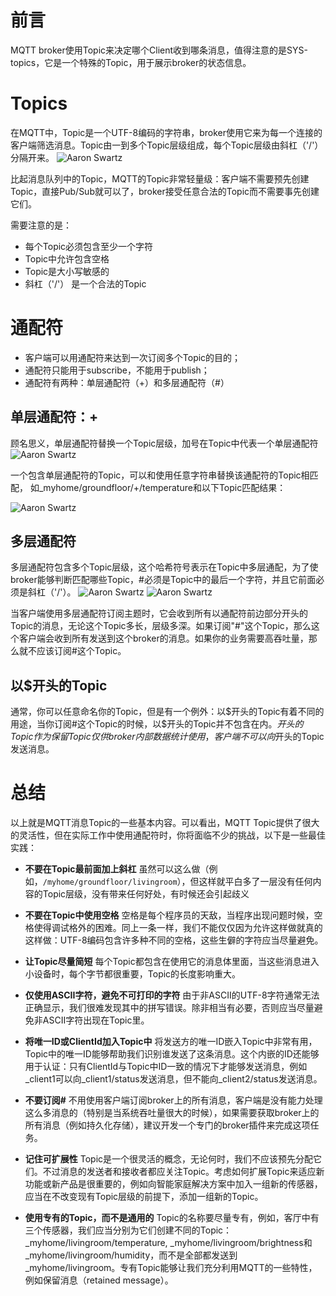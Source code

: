 # 前言
MQTT broker使用Topic来决定哪个Client收到哪条消息，值得注意的是SYS-topics，它是一个特殊的Topic，用于展示broker的状态信息。

# Topics
在MQTT中，Topic是一个UTF-8编码的字符串，broker使用它来为每一个连接的客户端筛选消息。Topic由一到多个Topic层级组成，每个Topic层级由斜杠（'/'）分隔开来。
![Aaron Swartz](https://www.hivemq.com/img/blog/topic_basics.png)

比起消息队列中的Topic，MQTT的Topic非常轻量级：客户端不需要预先创建Topic，直接Pub/Sub就可以了，broker接受任意合法的Topic而不需要事先创建它们。

需要注意的是：
* 每个Topic必须包含至少一个字符
* Topic中允许包含空格
* Topic是大小写敏感的
* 斜杠（'/'） 是一个合法的Topic

# 通配符
* 客户端可以用通配符来达到一次订阅多个Topic的目的；
* 通配符只能用于subscribe，不能用于publish；
* 通配符有两种：单层通配符（+）和多层通配符（#）

## 单层通配符：+
顾名思义，单层通配符替换一个Topic层级，加号在Topic中代表一个单层通配符
![Aaron Swartz](https://www.hivemq.com/img/blog/topic_wildcard_plus.png)

一个包含单层通配符的Topic，可以和使用任意字符串替换该通配符的Topic相匹配，
如_myhome/groundfloor/+/temperature和以下Topic匹配结果：

![Aaron Swartz](https://www.hivemq.com/img/blog/topic_wildcard_plus_example.png)


## 多层通配符
多层通配符包含多个Topic层级，这个哈希符号表示在Topic中多层通配，为了使broker能够判断匹配哪些Topic，#必须是Topic中的最后一个字符，并且它前面必须是斜杠（'/'）。
![Aaron Swartz](https://www.hivemq.com/img/blog/topic_wildcard_hash.png)
![Aaron Swartz](https://www.hivemq.com/img/blog/topic_wildcard_hash_example.png)

当客户端使用多层通配符订阅主题时，它会收到所有以通配符前边部分开头的Topic的消息，无论这个Topic多长，层级多深。如果订阅"#"这个Topic，那么这个客户端会收到所有发送到这个broker的消息。如果你的业务需要高吞吐量，那么就不应该订阅#这个Topic。

## 以$开头的Topic
通常，你可以任意命名你的Topic，但是有一个例外：以$开头的Topic有着不同的用途，当你订阅#这个Topic的时候，以$开头的Topic并不包含在内。$开头的Topic作为保留Topic仅供broker内部数据统计使用，客户端不可以向$开头的Topic发送消息。

# 总结
以上就是MQTT消息Topic的一些基本内容。可以看出，MQTT Topic提供了很大的灵活性，但在实际工作中使用通配符时，你将面临不少的挑战，以下是一些最佳实践：

* **不要在Topic最前面加上斜杠**
虽然可以这么做（例如，`/myhome/groundfloor/livingroom`），但这样就平白多了一层没有任何内容的Topic层级，没有带来任何好处，有时候还会引起歧义

* **不要在Topic中使用空格**
空格是每个程序员的天敌，当程序出现问题时候，空格使得调试格外的困难。同上一条一样，我们不能仅仅因为允许这样做就真的这样做：UTF-8编码包含许多种不同的空格，这些生僻的字符应当尽量避免。

* **让Topic尽量简短**
每个Topic都包含在使用它的消息体里面，当这些消息进入小设备时，每个字节都很重要，Topic的长度影响重大。

* **仅使用ASCII字符，避免不可打印的字符**
由于非ASCII的UTF-8字符通常无法正确显示，我们很难发现其中的拼写错误。除非相当有必要，否则应当尽量避免非ASCII字符出现在Topic里。

* **将唯一ID或ClientId加入Topic中**
将发送方的唯一ID嵌入Topic中非常有用，Topic中的唯一ID能够帮助我们识别谁发送了这条消息。这个内嵌的ID还能够用于认证：只有ClientId与Topic中ID一致的情况下才能够发送消息，例如_client1可以向_client1/status发送消息，但不能向_client2/status发送消息。

* **不要订阅#**
不用使用客户端订阅broker上的所有消息，客户端是没有能力处理这么多消息的（特别是当系统吞吐量很大的时候），如果需要获取broker上的所有消息（例如持久化存储），建议开发一个专门的broker插件来完成这项任务。

* **记住可扩展性**
Topic是一个很灵活的概念，无论何时，我们不应该预先分配它们。不过消息的发送者和接收者都应关注Topic。考虑如何扩展Topic来适应新功能或新产品是很重要的，例如向智能家庭解决方案中加入一组新的传感器，应当在不改变现有Topic层级的前提下，添加一组新的Topic。

* **使用专有的Topic，而不是通用的**
Topic的名称要尽量专有，例如，客厅中有三个传感器，我们应当分别为它们创建不同的Topic：_myhome/livingroom/temperature, _myhome/livingroom/brightness和_myhome/livingroom/humidity，而不是全部都发送到_myhome/livingroom。专有Topic能够让我们充分利用MQTT的一些特性，例如保留消息（retained message）。